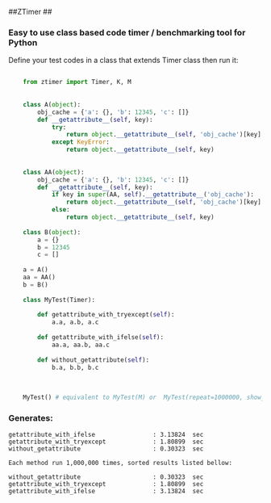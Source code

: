 
##ZTimer ##

### Easy to use class based code timer / benchmarking tool for Python ###

Define your test codes in a class that extends Timer class then run it:

```python

    from ztimer import Timer, K, M
    
    
    class A(object):
        obj_cache = {'a': {}, 'b': 12345, 'c': []}
        def __getattribute__(self, key):
            try:
                return object.__getattribute__(self, 'obj_cache')[key]
            except KeyError:
                return object.__getattribute__(self, key)
    
    
    class AA(object):
        obj_cache = {'a': {}, 'b': 12345, 'c': []}
        def __getattribute__(self, key):
            if key in super(AA, self).__getattribute__('obj_cache'):
                return object.__getattribute__(self, 'obj_cache')[key]
            else:
                return object.__getattribute__(self, key)
    
    class B(object):
        a = {}
        b = 12345
        c = []
    
    a = A()
    aa = AA()
    b = B()
    
    class MyTest(Timer):
    
        def getattribute_with_tryexcept(self):
            a.a, a.b, a.c
    
        def getattribute_with_ifelse(self):
            aa.a, aa.b, aa.c
    
        def without_getattribute(self):
            b.a, b.b, b.c
    
    
    
    MyTest() # equivalent to MyTest(M) or  MyTest(repeat=1000000, show_results=False) 
```
     

### Generates: ###


    getattribute_with_ifelse                : 3.13824  sec 
    getattribute_with_tryexcept             : 1.80899  sec 
    without_getattribute                    : 0.30323  sec 
    
    Each method run 1,000,000 times, sorted results listed bellow:
    
    without_getattribute                    : 0.30323  sec 
    getattribute_with_tryexcept             : 1.80899  sec 
    getattribute_with_ifelse                : 3.13824  sec

